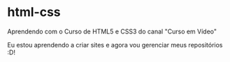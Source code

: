 # html-css
Aprendendo com o Curso de HTML5 e CSS3 do canal "Curso em Vídeo"

Eu estou aprendendo a criar sites e agora vou gerenciar meus repositórios :D!
